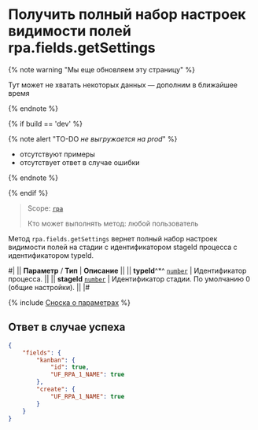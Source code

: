 # Получить полный набор настроек видимости полей rpa.fields.getSettings

{% note warning "Мы еще обновляем эту страницу" %}

Тут может не хватать некоторых данных — дополним в ближайшее время

{% endnote %}

{% if build == 'dev' %}

{% note alert "TO-DO _не выгружается на prod_" %}

- отсутствуют примеры
- отсутствует ответ в случае ошибки

{% endnote %}

{% endif %}


> Scope: [`rpa`](../../../scopes/permissions.md)
>
> Кто может выполнять метод: любой пользователь

Метод `rpa.fields.getSettings` вернет полный набор настроек видимости полей на стадии с идентификатором stageId процесса с идентификатором typeId.

#|
|| **Параметр** / **Тип** | **Описание** ||
|| **typeId**^*^ 
[`number`](../../../data-types.md) | Идентификатор процесса. ||
|| **stageId** 
[`number`](../../../data-types.md) | Идентификатор стадии. По умолчанию 0 (общие настройки). ||
|#

{% include [Сноска о параметрах](../../../../_includes/required.md) %}

## Ответ в случае успеха

```json
{
    "fields": {
        "kanban": {
            "id": true,
            "UF_RPA_1_NAME": true
        },
        "create": {
            "UF_RPA_1_NAME": true
        }
    }
}
```